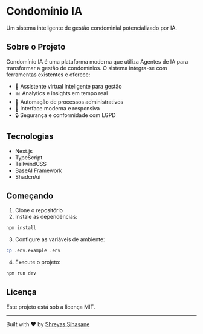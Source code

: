 # Condomínio IA

Um sistema inteligente de gestão condominial potencializado por IA.

## Sobre o Projeto

Condomínio IA é uma plataforma moderna que utiliza Agentes de IA para transformar a gestão de condomínios. O sistema integra-se com ferramentas existentes e oferece:

- 🤖 Assistente virtual inteligente para gestão
- 📊 Analytics e insights em tempo real
- 🔄 Automação de processos administrativos
- 📱 Interface moderna e responsiva
- 🔒 Segurança e conformidade com LGPD

## Tecnologias

- Next.js
- TypeScript
- TailwindCSS
- BaseAI Framework
- Shadcn/ui

## Começando

1. Clone o repositório
2. Instale as dependências:
```bash
npm install
```
3. Configure as variáveis de ambiente:
```bash
cp .env.example .env
```
4. Execute o projeto:
```bash
npm run dev
```

## Licença

Este projeto está sob a licença MIT.

---

Built with ❤️ by [Shreyas Sihasane](https://shreyas-sihasane.vercel.app)

